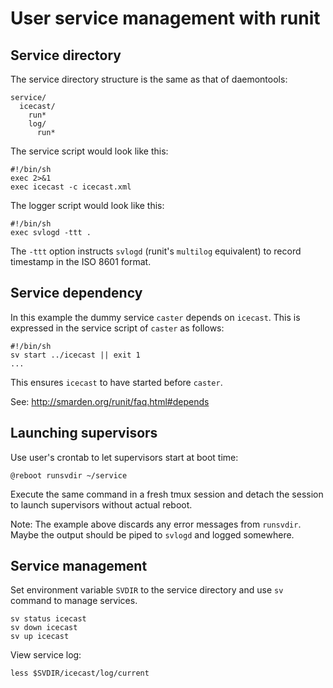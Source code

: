 # User service management with runit

## Service directory

The service directory structure is the same as that of daemontools:

    service/
      icecast/
        run*
        log/
          run*

The service script would look like this:

    #!/bin/sh
    exec 2>&1
    exec icecast -c icecast.xml

The logger script would look like this:

    #!/bin/sh
    exec svlogd -ttt .

The `-ttt` option instructs `svlogd` (runit's `multilog` equivalent) to record
timestamp in the ISO 8601 format.

## Service dependency

In this example the dummy service `caster` depends on `icecast`. This is
expressed in the service script of `caster` as follows:

    #!/bin/sh
    sv start ../icecast || exit 1
    ...

This ensures `icecast` to have started before `caster`.

See: http://smarden.org/runit/faq.html#depends

## Launching supervisors

Use user's crontab to let supervisors start at boot time:

    @reboot runsvdir ~/service

Execute the same command in a fresh tmux session and detach the session to
launch supervisors without actual reboot.

Note: The example above discards any error messages from `runsvdir`. Maybe the
output should be piped to `svlogd` and logged somewhere.

## Service management

Set environment variable `SVDIR` to the service directory and use `sv` command
to manage services.

    sv status icecast
    sv down icecast
    sv up icecast

View service log:

    less $SVDIR/icecast/log/current
